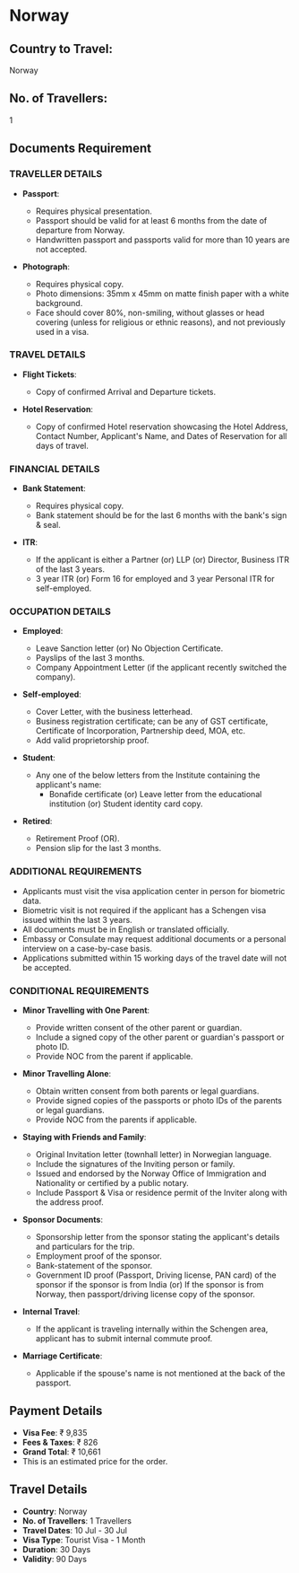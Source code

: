# Norway

## Country to Travel:
Norway

## No. of Travellers:
1

## Documents Requirement

### TRAVELLER DETAILS

- **Passport**:
  - Requires physical presentation.
  - Passport should be valid for at least 6 months from the date of departure from Norway.
  - Handwritten passport and passports valid for more than 10 years are not accepted.

- **Photograph**:
  - Requires physical copy.
  - Photo dimensions: 35mm x 45mm on matte finish paper with a white background.
  - Face should cover 80%, non-smiling, without glasses or head covering (unless for religious or ethnic reasons), and not previously used in a visa.

### TRAVEL DETAILS

- **Flight Tickets**:
  - Copy of confirmed Arrival and Departure tickets.

- **Hotel Reservation**:
  - Copy of confirmed Hotel reservation showcasing the Hotel Address, Contact Number, Applicant's Name, and Dates of Reservation for all days of travel.

### FINANCIAL DETAILS

- **Bank Statement**:
  - Requires physical copy.
  - Bank statement should be for the last 6 months with the bank's sign & seal.

- **ITR**:
  - If the applicant is either a Partner (or) LLP (or) Director, Business ITR of the last 3 years.
  - 3 year ITR (or) Form 16 for employed and 3 year Personal ITR for self-employed.

### OCCUPATION DETAILS

- **Employed**:
  - Leave Sanction letter (or) No Objection Certificate.
  - Payslips of the last 3 months.
  - Company Appointment Letter (if the applicant recently switched the company).

- **Self-employed**:
  - Cover Letter, with the business letterhead.
  - Business registration certificate; can be any of GST certificate, Certificate of Incorporation, Partnership deed, MOA, etc.
  - Add valid proprietorship proof.

- **Student**:
  - Any one of the below letters from the Institute containing the applicant's name:
    - Bonafide certificate (or) Leave letter from the educational institution (or) Student identity card copy.

- **Retired**:
  - Retirement Proof (OR).
  - Pension slip for the last 3 months.

### ADDITIONAL REQUIREMENTS

- Applicants must visit the visa application center in person for biometric data.
- Biometric visit is not required if the applicant has a Schengen visa issued within the last 3 years.
- All documents must be in English or translated officially.
- Embassy or Consulate may request additional documents or a personal interview on a case-by-case basis.
- Applications submitted within 15 working days of the travel date will not be accepted.

### CONDITIONAL REQUIREMENTS

- **Minor Travelling with One Parent**:
  - Provide written consent of the other parent or guardian.
  - Include a signed copy of the other parent or guardian's passport or photo ID.
  - Provide NOC from the parent if applicable.

- **Minor Travelling Alone**:
  - Obtain written consent from both parents or legal guardians.
  - Provide signed copies of the passports or photo IDs of the parents or legal guardians.
  - Provide NOC from the parents if applicable.

- **Staying with Friends and Family**:
  - Original Invitation letter (townhall letter) in Norwegian language.
  - Include the signatures of the Inviting person or family.
  - Issued and endorsed by the Norway Office of Immigration and Nationality or certified by a public notary.
  - Include Passport & Visa or residence permit of the Inviter along with the address proof.

- **Sponsor Documents**:
  - Sponsorship letter from the sponsor stating the applicant's details and particulars for the trip.
  - Employment proof of the sponsor.
  - Bank-statement of the sponsor.
  - Government ID proof (Passport, Driving license, PAN card) of the sponsor if the sponsor is from India (or) If the sponsor is from Norway, then passport/driving license copy of the sponsor.

- **Internal Travel**:
  - If the applicant is traveling internally within the Schengen area, applicant has to submit internal commute proof.

- **Marriage Certificate**:
  - Applicable if the spouse's name is not mentioned at the back of the passport.

## Payment Details

- **Visa Fee**: ₹ 9,835
- **Fees & Taxes**: ₹ 826
- **Grand Total**: ₹ 10,661
- This is an estimated price for the order.

## Travel Details

- **Country**: Norway
- **No. of Travellers**: 1 Travellers
- **Travel Dates**: 10 Jul - 30 Jul
- **Visa Type**: Tourist Visa - 1 Month
- **Duration**: 30 Days
- **Validity**: 90 Days
